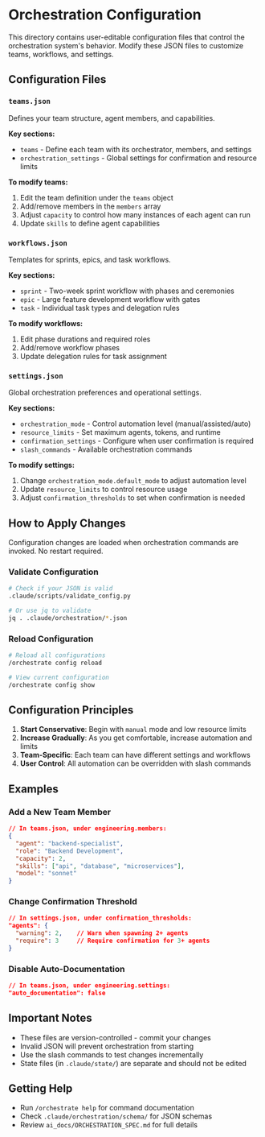 # Orchestration Configuration

This directory contains user-editable configuration files that control the orchestration system's behavior. Modify these JSON files to customize teams, workflows, and settings.

## Configuration Files

### `teams.json`
Defines your team structure, agent members, and capabilities.

**Key sections:**
- `teams` - Define each team with its orchestrator, members, and settings
- `orchestration_settings` - Global settings for confirmation and resource limits

**To modify teams:**
1. Edit the team definition under the `teams` object
2. Add/remove members in the `members` array
3. Adjust `capacity` to control how many instances of each agent can run
4. Update `skills` to define agent capabilities

### `workflows.json`
Templates for sprints, epics, and task workflows.

**Key sections:**
- `sprint` - Two-week sprint workflow with phases and ceremonies
- `epic` - Large feature development workflow with gates
- `task` - Individual task types and delegation rules

**To modify workflows:**
1. Edit phase durations and required roles
2. Add/remove workflow phases
3. Update delegation rules for task assignment

### `settings.json`
Global orchestration preferences and operational settings.

**Key sections:**
- `orchestration_mode` - Control automation level (manual/assisted/auto)
- `resource_limits` - Set maximum agents, tokens, and runtime
- `confirmation_settings` - Configure when user confirmation is required
- `slash_commands` - Available orchestration commands

**To modify settings:**
1. Change `orchestration_mode.default_mode` to adjust automation level
2. Update `resource_limits` to control resource usage
3. Adjust `confirmation_thresholds` to set when confirmation is needed

## How to Apply Changes

Configuration changes are loaded when orchestration commands are invoked. No restart required.

### Validate Configuration
```bash
# Check if your JSON is valid
.claude/scripts/validate_config.py

# Or use jq to validate
jq . .claude/orchestration/*.json
```

### Reload Configuration
```bash
# Reload all configurations
/orchestrate config reload

# View current configuration
/orchestrate config show
```

## Configuration Principles

1. **Start Conservative**: Begin with `manual` mode and low resource limits
2. **Increase Gradually**: As you get comfortable, increase automation and limits
3. **Team-Specific**: Each team can have different settings and workflows
4. **User Control**: All automation can be overridden with slash commands

## Examples

### Add a New Team Member
```json
// In teams.json, under engineering.members:
{
  "agent": "backend-specialist",
  "role": "Backend Development",
  "capacity": 2,
  "skills": ["api", "database", "microservices"],
  "model": "sonnet"
}
```

### Change Confirmation Threshold
```json
// In settings.json, under confirmation_thresholds:
"agents": {
  "warning": 2,    // Warn when spawning 2+ agents
  "require": 3     // Require confirmation for 3+ agents
}
```

### Disable Auto-Documentation
```json
// In teams.json, under engineering.settings:
"auto_documentation": false
```

## Important Notes

- These files are version-controlled - commit your changes
- Invalid JSON will prevent orchestration from starting
- Use the slash commands to test changes incrementally
- State files (in `.claude/state/`) are separate and should not be edited

## Getting Help

- Run `/orchestrate help` for command documentation
- Check `.claude/orchestration/schema/` for JSON schemas
- Review `ai_docs/ORCHESTRATION_SPEC.md` for full details
